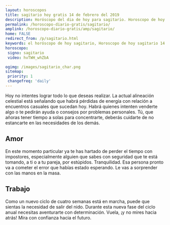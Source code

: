```yaml
---
layout: horoscopos
title: sagitario hoy gratis 14 de febrero del 2019 
description: Horóscopo del dia de hoy para sagitario. Horoscopo de hoy 14 de febrero del 2019. Las predicciones de amor, trabajo, vida personal gratis.
permalink: /horoscopo-diario-gratis/sagitario/
amplink: /horoscopo-diario-gratis/amp/sagitario/
home: FALSE
redirect_from: /p/sagitario.html
keywords: el horóscopo de hoy sagitario, Horoscopo de hoy sagitario 14 de febrero del 2019,horóscopo del día,horoscopo del dia de hoy,horoscopo de hoy,horoscopo de hoy sagitario,sagitario hoy,signos zodiacales,horóscopo de hoy,horoscopos de hoy,horoscopo sagitario hoy,horoscopo de sagitario de hoy,horóscopo de hoy sagitario,horoscopos,sagitario de hoy,los horoscopos de hoy,sagitario de hoy,sagitario 14 de febrero del 2019, el horoscopo de hoy
horoscopo:
 signo: sagitario
 video: hvTWH_whZbA

ogimg: /images/sagitario_char.png
sitemap:
 priority: 1
 changefreq: 'daily'
---
```



Hoy no intentes lograr todo lo que deseas realizar. La actual alineación celestial está señalando que habrá pérdidas de energía con relación a encuentros casuales que sucedan hoy. Habrá quienes intenten venderte algo o te pedirán ayuda o consejos por problemas personales. Tú, que añoras tener tiempo a solas para concentrarte, deberás cuidarte de no estancarte en las necesidades de los demás.

## Amor

En este momento particular ya te has hartado de perder el tiempo con impostores, especialmente alguien que sabes con seguridad que te está tomando, a ti o a tu pareja, por estúpidos. Tranquilidad. Esa persona pronto va a cometer el error que habías estado esperando. Le vas a sorprender con las manos en la masa.

## Trabajo

Como un nuevo ciclo de cuatro semanas está en marcha, puede que sientas la necesidad de salir del nido. Durante esta nueva fase del ciclo anual necesitas aventurarte con determinación. Vuela, ¡y no mires hacia atrás! Mira con confianza hacia el futuro.